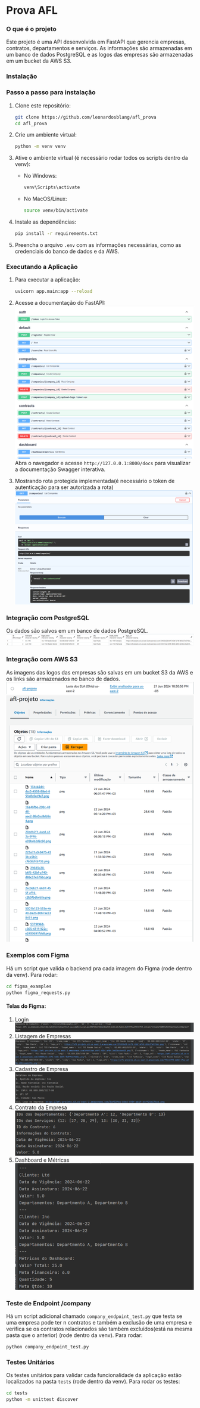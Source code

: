 # Prova AFL

### O que é o projeto

Este projeto é uma API desenvolvida em FastAPI que gerencia empresas, contratos, departamentos e serviços. As informações são armazenadas em um banco de dados PostgreSQL e as logos das empresas são armazenadas em um bucket da AWS S3.

### Instalação

### Passo a passo para instalação

1. Clone este repositório:
    ```sh
    git clone https://github.com/leonardosblang/afl_prova
    cd afl_prova
    ```

2. Crie um ambiente virtual:
    ```sh
    python -m venv venv
    ```

3. Ative o ambiente virtual (é necessário rodar todos os scripts dentro da venv):

    - No Windows:
        ```sh
        venv\Scripts\activate
        ```
    - No MacOS/Linux:
        ```sh
        source venv/bin/activate
        ```

4. Instale as dependências:
    ```sh
    pip install -r requirements.txt
    ```

5. Preencha o arquivo `.env` com as informações necessárias, como as credenciais do banco de dados e da AWS.

### Executando a Aplicação

1. Para executar a aplicação:
    ```sh
    uvicorn app.main:app --reload
    ```

2. Acesse a documentação do FastAPI:
    ![Documentação](images/docs.png)
    Abra o navegador e acesse `http://127.0.0.1:8000/docs` para visualizar a documentação Swagger interativa.

3. Mostrando rota protegida implementada(é necessário o token de autenticação para ser autorizada a rota)
    ![Rota Protegida](images/protected_route.png)

### Integração com PostgreSQL

Os dados são salvos em um banco de dados PostgreSQL.
![PostgreSQL](images/postgre.png)

### Integração com AWS S3

As imagens das logos das empresas são salvas em um bucket S3 da AWS e os links são armazenados no banco de dados.
![S31](images/s31.png) ![S32](images/s32.png)

### Exemplos com Figma

Há um script que valida o backend pra cada imagem do Figma (rode dentro da venv). Para rodar:
```sh
cd figma_examples
python figma_requests.py
```

#### Telas do Figma:
1. Login
    ![Login](images/figma_1.png)
2. Listagem de Empresas
    ![Empresas](images/figma_2.png)
3. Cadastro de Empresa
    ![Cadastro de Empresa](images/figma_3.png)
4. Contrato da Empresa
    ![Contrato](images/figma_4.png)
5. Dashboard e Métricas
    ![Dashboard](images/figma_5.png)

### Teste de Endpoint /company

Há um script adicional chamado `company_endpoint_test.py` que testa se uma empresa pode ter n contratos e também a exclusão de uma empresa e verifica se os contratos relacionados são também excluídos(está na mesma pasta que o anterior) (rode dentro da venv).
Para rodar:
```sh
python company_endpoint_test.py
```

### Testes Unitários

Os testes unitários para validar cada funcionalidade da aplicação estão localizados na pasta `tests` (rode dentro da venv). Para rodar os testes:
```sh
cd tests
python -m unittest discover
```
